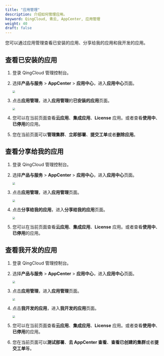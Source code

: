 ```yaml
---
title: "应用管理"
description: 介绍如何管理应用。
keyword: QingCloud, 青云, AppCenter, 应用管理 
weight: 40
draft: false
---
```


您可以通过应用管理查看已安装的应用、分享给我的应用和我开发的应用。

## 查看已安装的应用

1. 登录 QingCloud 管理控制台。

2. 选择**产品与服务** > **AppCenter** > **应用中心**，进入**应用中心**页面。

   <img src="../../_images/um_appcenter.png" style="zoom:50%;" />

3. 点击**应用管理**，进入**应用管理**的**已安装的应用**页面。

   <img src="../../_images/um_intall_app.png" style="zoom:50%;" />

4. 您可以在当前页面查看**云应用**、**集成应用**、**License** 应用。或者查看**使用中**、**已停用**的应用。

5. 您在当前页面可以**管理集群**、**立即部署**、**提交工单**或者**删除应用**。

## 查看分享给我的应用

1. 登录 QingCloud 管理控制台。

2. 选择**产品与服务** > **AppCenter** > **应用中心**，进入**应用中心**页面。

   <img src="../../_images/um_appcenter.png" style="zoom:50%;" />

3. 点击**应用管理**，进入**应用管理**页面。

   <img src="../../_images/um_app_mgmt.png" style="zoom:50%;" />

4. 点击**分享给我的应用**，进入**分享给我的应用**页面。

   <img src="../../_images/um_share_app.png" style="zoom:50%;" />

5. 您可以在当前页面查看**云应用**、**集成应用**、**License** 应用。或者查看**使用中**、**已停用**的应用。

## 查看我开发的应用

1. 登录 QingCloud 管理控制台。

2. 选择**产品与服务** > **AppCenter** > **应用中心**，进入**应用中心**页面。

   <img src="../../_images/um_appcenter.png" style="zoom:50%;" />

3. 点击**应用管理**，进入**应用管理**页面。

   <img src="../../_images/um_app_mgmt.png" style="zoom:50%;" />

4. 点击**我开发的应用**，进入**我开发的应用**页面。

   <img src="../../_images/um_mine_app.png" style="zoom:50%;" />

5. 您可以在当前页面查看**云应用**、**集成应用**、**License** 应用。或者查看**使用中**、**已停用**的应用。

6. 您在当前页面可以**测试部署**、**去 AppCenter 查看**、**查看已创建的集群**或者**提交工单**等。
